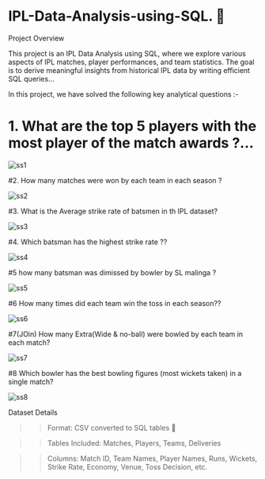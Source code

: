# IPL-Data-Analysis-using-SQL. 🏏
 Project Overview

This project is an IPL Data Analysis using SQL, where we explore various aspects of IPL matches, player performances, and team statistics. The goal is to derive meaningful insights from historical IPL data by writing efficient SQL queries...

In this project, we have solved the following key analytical questions :-

# 1. What are the top 5 players with the most player of the match awards ?...

![ss1](https://github.com/user-attachments/assets/b352c354-8aff-48f7-8b7f-ac98d898cf33)


#2. How many matches were won by each team in each season ? 

![ss2](https://github.com/user-attachments/assets/74aec7a3-24be-4138-a66f-2b115a758df6)


#3. What is the Average strike rate of batsmen in th IPL dataset? 

![ss3](https://github.com/user-attachments/assets/a6b47762-a6dd-4490-8f99-ecfcbfceddb2)


#4. Which batsman has the highest strike rate ??
 
![ss4](https://github.com/user-attachments/assets/69067ddc-72e8-417a-9309-15098fe38359)


#5 how many batsman was dimissed by bowler by SL malinga ? 

![ss5](https://github.com/user-attachments/assets/2c524657-f0dd-4b21-98e7-0abf3fab9ae0)


#6 How many times did each team win the toss in each season??

![ss6](https://github.com/user-attachments/assets/ad268f2a-2e75-4aa1-8eb1-1e0632cbde06)


#7(JOin) How many Extra(Wide & no-ball) were bowled by each  team in each match?

![ss7](https://github.com/user-attachments/assets/b2e06bf7-7efa-49fc-8e37-f3ed7fee0cbf)


#8 Which bowler has the best bowling figures (most wickets taken) in a single match?

![ss8](https://github.com/user-attachments/assets/21562b1b-c489-477f-961c-408965b8450c)

Dataset Details

>> Format: CSV converted to SQL tables 🏏

>> Tables Included: Matches, Players, Teams, Deliveries

>> Columns: Match ID, Team Names, Player Names, Runs, Wickets, Strike Rate, Economy, Venue, Toss Decision, etc.



